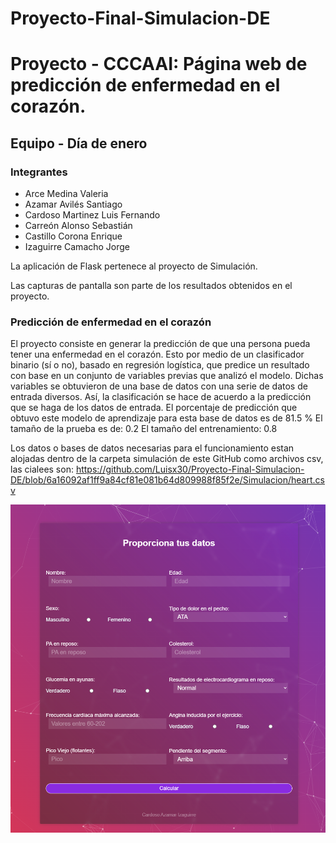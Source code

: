 # Proyecto-Final-Simulacion-DE
# Proyecto - CCCAAI: Página web de predicción de enfermedad en el corazón.

## Equipo - Día de enero

### Integrantes
* Arce Medina Valeria
* Azamar Avilés Santiago
* Cardoso Martinez Luis Fernando
* Carreón Alonso Sebastián
* Castillo Corona Enrique
* Izaguirre Camacho Jorge

La aplicación de Flask pertenece al proyecto de Simulación.

Las capturas de pantalla son parte de los resultados obtenidos en el proyecto.

### Predicción de enfermedad en el corazón
El proyecto consiste en generar la predicción de que una persona pueda tener una enfermedad en el corazón. Esto por medio de un clasificador binario (sí o no), basado en regresión logística, que predice un resultado con base en un conjunto de variables previas que analizó el modelo. Dichas variables se obtuvieron de una base de datos con una serie de datos de entrada diversos. Así, la clasificación se hace de acuerdo a la predicción que se haga de los datos de entrada.
El porcentaje de predicción que obtuvo este modelo de aprendizaje para esta base de datos es de 81.5 %
El tamaño de la prueba es de: 0.2
El tamaño del entrenamiento: 0.8

Los datos o bases de datos necesarias para el funcionamiento estan alojadas dentro de la carpeta simulación de este GitHub como archivos csv, las cialees son: https://github.com/Luisx30/Proyecto-Final-Simulacion-DE/blob/6a16092af1ff9a84cf81e081b64d809988f85f2e/Simulacion/heart.csv

![Pagina Web_Ejecutado](https://github.com/Luisx30/Proyecto-Final-Simulacion-DE/blob/7c9da13c8e45f568b8927c381dc4c060496239a1/Sim.png)

